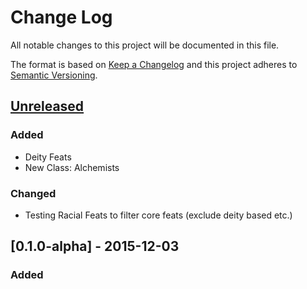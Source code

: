 # Change Log

All notable changes to this project will be documented in this file.

The format is based on [Keep a Changelog](http://keepachangelog.com/)
and this project adheres to [Semantic Versioning](http://semver.org/).

## [Unreleased]

### Added

-   Deity Feats
-   New Class: Alchemists

### Changed

-   Testing Racial Feats to filter core feats (exclude deity based etc.)

## [0.1.0-alpha] - 2015-12-03

<!-- trunk-ignore(markdownlint/MD024) -->
### Added

[Unreleased]: https://github.com/truthencode/ddo-calc/0.1.0-alpha...HEAD
